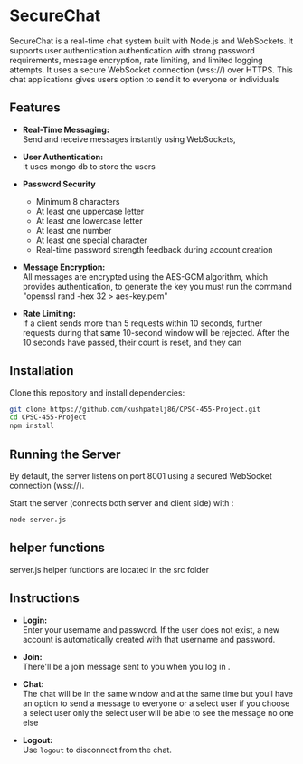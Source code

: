 # SecureChat

SecureChat is a real-time chat system built with Node.js and WebSockets. It supports user authentication authentication with strong password requirements, message encryption, rate limiting, and limited logging attempts. It uses a secure WebSocket connection (wss://) over HTTPS. This chat applications gives users option to send it to everyone or individuals 

## Features

- **Real-Time Messaging:**  
  Send and receive messages instantly using WebSockets,
  
- **User Authentication:**  
  It uses mongo db to store the users 

- **Password Security**
  * Minimum 8 characters
  * At least one uppercase letter
  * At least one lowercase letter
  * At least one number
  * At least one special character
  * Real-time password strength feedback during account creation


- **Message Encryption:**  
  All messages are encrypted using the AES-GCM algorithm, which provides authentication, to generate the key you must run the command "openssl rand -hex 32 > aes-key.pem"

- **Rate Limiting:**  
  If a client sends more than 5 requests within 10 seconds, further requests during that same 10-second window will be rejected. After the 10 seconds have passed, their count is reset, and they can





## Installation

Clone this repository and install dependencies:

```bash
git clone https://github.com/kushpatelj86/CPSC-455-Project.git
cd CPSC-455-Project
npm install
```




## Running the Server

By default, the server listens on port 8001 using a secured WebSocket connection (wss://). 

Start the server (connects both server and client side) with :
```bash
node server.js
```


## helper functions

server.js helper functions are located in the src folder
## Instructions

- **Login:**  
  Enter your username and password. If the user does not exist, a new account is automatically created with that username and password.

- **Join:**  
  There'll be a join message sent to you when you log in .

- **Chat:**  
  The chat will be in the same window and at the same time but youll have an option to send a message to everyone or a select user if you choose a select user only the select user will be able to see the message no one else

- **Logout:**  
   Use `logout` to disconnect from the chat.
